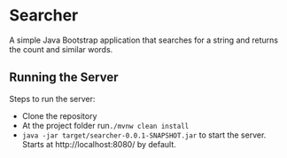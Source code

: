 # Searcher
A simple Java Bootstrap application that searches for a string and returns the count and similar words.

## Running the Server
Steps to run the server:
* Clone the repository
* At the project folder run`./mvnw clean install`
* `java -jar target/searcher-0.0.1-SNAPSHOT.jar` to start the server. Starts at http://localhost:8080/ by default.